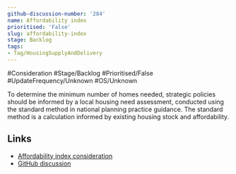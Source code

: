 ```yaml
---
github-discussion-number: '284'
name: Affordability index
prioritised: 'False'
slug: affordability-index
stage: Backlog
tags:
- Tag/HousingSupplyAndDelivery
---
```


#Consideration #Stage/Backlog #Prioritised/False #UpdateFrequency/Unknown #OS/Unknown

To determine the minimum number of homes needed, strategic policies should be informed by a local housing need assessment, conducted using the standard method in national planning practice guidance. The standard method is a calculation informed by existing housing stock and affordability.

## Links

* [Affordability index consideration](https://design.planning.data.gov.uk/planning-consideration/affordability-index)
* [GitHub discussion](https://github.com/digital-land/data-standards-backlog/discussions/284)